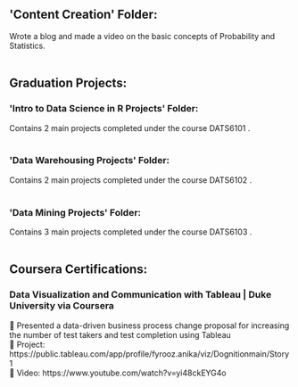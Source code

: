 <h2> 'Content Creation' Folder: </h2> 
Wrote a blog and made a video on the basic concepts of Probability and Statistics. </br> </br>

<h2> Graduation Projects: </h22>
<h3> 'Intro to Data Science in R Projects' Folder: </h2> 
Contains 2 main projects completed under the course DATS6101 . </br> </br>

<h3> 'Data Warehousing Projects' Folder: </h2> 
Contains 2 main projects completed under the course DATS6102 . </br> </br>

<h3> 'Data Mining Projects' Folder: </h2> 
Contains 3 main projects completed under the course DATS6103 . </br> </br>


<h2> Coursera Certifications: </h3>
<h3> Data Visualization and Communication with Tableau | Duke University via Coursera </h3>
 Presented a data-driven business process change proposal for increasing the number of test takers
and test completion using Tableau </br>
 Project: https://public.tableau.com/app/profile/fyrooz.anika/viz/Dognitionmain/Story1 </br>
 Video: https://www.youtube.com/watch?v=yi48ckEYG4o </br> </br>

